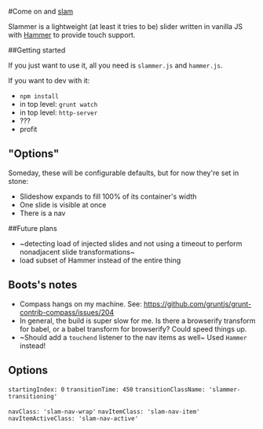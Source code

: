 #Come on and [slam](https://www.youtube.com/watch?v=3_vz-DzVm4I)

Slammer is a lightweight (at least it tries to be) slider written in vanilla JS with [Hammer](http://hammerjs.github.io/) to provide touch support.


##Getting started

If you just want to use it, all you need is `slammer.js` and `hammer.js`.

If you want to dev with it:

- `npm install`
- in top level: `grunt watch`
- in top level: `http-server`
- ???
- profit

## "Options"
Someday, these will be configurable defaults, but for now they're set in stone:

- Slideshow expands to fill 100% of its container's width
- One slide is visible at once
- There is a nav

##Future plans
- ~detecting load of injected slides and not using a timeout to perform nonadjacent slide transformations~
- load subset of Hammer instead of the entire thing


## Boots's notes

- Compass hangs on my machine. See: https://github.com/gruntjs/grunt-contrib-compass/issues/204
- In general, the build is super slow for me. Is there a browserify transform for babel, or a babel transform for browserify? Could speed things up.
- ~Should add a `touchend` listener to the nav items as well~ Used `Hammer` instead! 


## Options

`startingIndex: 0`
`transitionTime: 450`
`transitionClassName: 'slammer-transitioning'`

`navClass: 'slam-nav-wrap'`
`navItemClass: 'slam-nav-item'`
`navItemActiveClass: 'slam-nav-active'`